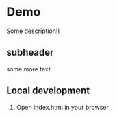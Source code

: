 # Demo

Some description!!


## subheader

some more text

## Local development

1. Open index.html in your browser.